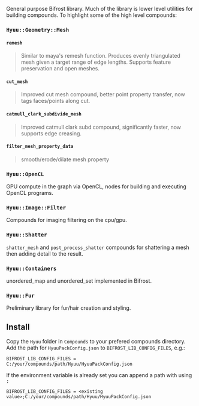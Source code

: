 General purpose Bifrost library. Much of the library is lower level utilities for building compounds. To highlight some of the high level compounds:

### `Hyuu::Geometry::Mesh`

#### `remesh`
  > Similar to maya's remesh function. Produces evenly triangulated mesh given a target range of edge lengths. Supports feature preservation and open meshes.

#### `cut_mesh`
> Improved cut mesh compound, better point property transfer, now tags faces/points along cut.

#### `catmull_clark_subdivide_mesh`
> Improved catmull clark subd compound, significantly faster, now supports edge creasing.

#### `filter_mesh_property_data`
> smooth/erode/dilate mesh property

### `Hyuu::OpenCL`
GPU compute in the graph via OpenCL, nodes for building and executing OpenCL programs.

### `Hyuu::Image::Filter`
Compounds for imaging filtering on the cpu/gpu.

### `Hyuu::Shatter`
`shatter_mesh` and `post_process_shatter` compounds for shattering a mesh then adding detail to the result.

### `Hyuu::Containers`
unordered_map and unordered_set implemented in Bifrost.

### `Hyuu::Fur`
Preliminary library for fur/hair creation and styling.


## Install

Copy the `Hyuu` folder in `Compounds` to your prefered compounds directory. Add the path for `HyuuPackConfig.json` to `BIFROST_LIB_CONFIG_FILES`, e.g.:

```
BIFROST_LIB_CONFIG_FILES = C:/your/compounds/path/Hyuu/HyuuPackConfig.json
```

If the environment variable is already set you can append a path with using `;`

```
BIFROST_LIB_CONFIG_FILES = <existing value>;C:/your/compounds/path/Hyuu/HyuuPackConfig.json
```
